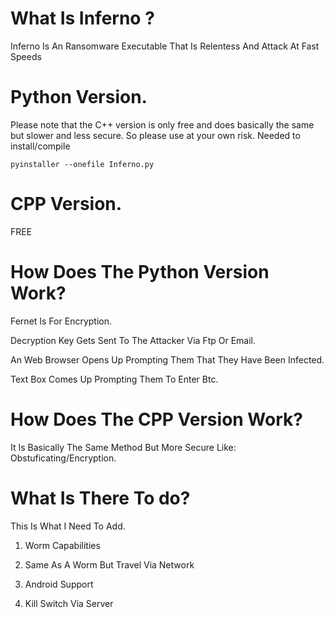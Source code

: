 # What Is Inferno ?
Inferno Is An Ransomware Executable That Is Relentess And Attack At Fast Speeds


# Python Version.

Please note that the C++ version is only free and does basically the same but slower and less secure.
So please use at your own risk.
Needed to install/compile
```
pyinstaller --onefile Inferno.py
```

# CPP Version.
FREE

# How Does The Python Version Work?

Fernet Is For Encryption.

Decryption Key Gets Sent To The Attacker Via Ftp Or Email.

An Web Browser Opens Up Prompting Them That They Have Been Infected.

Text Box Comes Up Prompting Them To Enter Btc.

# How Does The CPP Version Work?

It Is Basically The Same Method But More Secure Like: Obstuficating/Encryption.

# What Is There To do?

This Is What I Need To Add.

1. Worm Capabilities 

2. Same As A Worm But Travel Via Network

3. Android Support

4. Kill Switch Via Server
